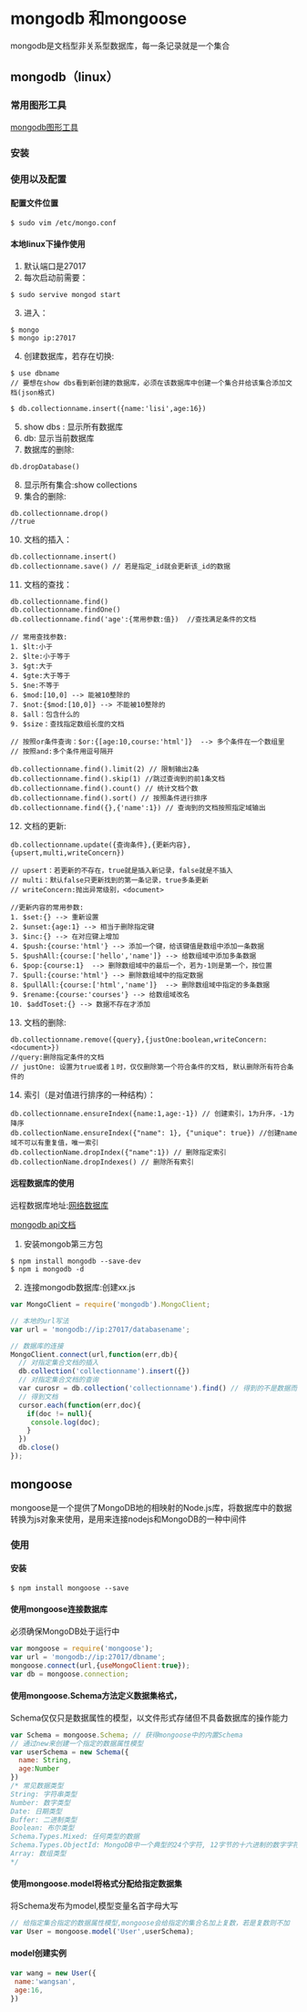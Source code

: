 # mongodb 和mongoose

mongodb是文档型非关系型数据库，每一条记录就是一个集合

## mongodb（linux）

### 常用图形工具

[mongodb图形工具](https://robomongo.org)

### 安装

### 使用以及配置

#### 配置文件位置

```shell
$ sudo vim /etc/mongo.conf
```

#### 本地linux下操作使用

1. 默认端口是27017
2. 每次启动前需要：
```shell
$ sudo servive mongod start
```
3. 进入：
```shell
$ mongo
$ mongo ip:27017
```
4. 创建数据库，若存在切换:

```shell
$ use dbname
// 要想在show dbs看到新创建的数据库，必须在该数据库中创建一个集合并给该集合添加文档(json格式)

$ db.collectionname.insert({name:'lisi',age:16})
```
5. show dbs : 显示所有数据库
6. db: 显示当前数据库
7. 数据库的删除:
```shell
db.dropDatabase()
```
8. 显示所有集合:show collections
9. 集合的删除:
```shell
db.collectionname.drop()
//true
```
10. 文档的插入：
```
db.collectionname.insert()
db.collectionname.save() // 若是指定_id就会更新该_id的数据
```
11. 文档的查找：
```
db.collectionname.find()
db.collectionname.findOne()
db.collectionname.find('age':{常用参数:值})  //查找满足条件的文档

// 常用查找参数:
1. $lt:小于
2. $lte:小于等于
3. $gt:大于
4. $gte:大于等于
5. $ne:不等于
6. $mod:[10,0] --> 能被10整除的
7. $not:{$mod:[10,0]} --> 不能被10整除的
8. $all：包含什么的
9. $size：查找指定数组长度的文档

// 按照or条件查询：$or:{[age:10,course:'html']}  --> 多个条件在一个数组里
// 按照and:多个条件用逗号隔开

db.collectionname.find().limit(2) // 限制输出2条
db.collectionname.find().skip(1) //跳过查询到的前1条文档
db.collectionname.find().count() // 统计文档个数
db.collectionname.find().sort() // 按照条件进行排序
db.collectionname.find({},{'name':1}) // 查询到的文档按照指定域输出
```
12. 文档的更新:
```
db.collectionname.update({查询条件},{更新内容},{upsert,multi,writeConcern})

// upsert：若更新的不存在，true就是插入新记录，false就是不插入
// multi：默认false只更新找到的第一条记录，true多条更新
// writeConcern:抛出异常级别，<document>

//更新内容的常用参数:
1. $set:{} --> 重新设置
2. $unset:{age:1} --> 相当于删除指定键
3. $inc:{} --> 在对应键上增加
4. $push:{course:'html'} --> 添加一个键，给该键值是数组中添加一条数据
5. $pushAll:{course:['hello','name']} --> 给数组域中添加多条数据
6. $pop:{course:1}  --> 删除数组域中的最后一个，若为-1则是第一个，按位置
7. $pull:{course:'html'} --> 删除数组域中的指定数据
8. $pullAll:{course:['html','name']}  --> 删除数组域中指定的多条数据
9. $rename:{course:'courses'} --> 给数组域改名
10. $addToset:{} --> 数据不存在才添加
```
13. 文档的删除:
```
db.collectionname.remove({query},{justOne:boolean,writeConcern:<document>})
//query:删除指定条件的文档
// justOne: 设置为true或者１时，仅仅删除第一个符合条件的文档, 默认删除所有符合条件的
```
14. 索引（是对值进行排序的一种结构）：
```
db.collectionname.ensureIndex({name:1,age:-1}) // 创建索引，1为升序，-1为降序
db.collectionName.ensureIndex({"name": 1}, {"unique": true}) //创建name域不可以有重复值，唯一索引
db.collectionName.dropIndex({"name":1}) // 删除指定索引
db.collectionName.dropIndexes() // 删除所有索引
```
#### 远程数据库的使用

远程数据库地址:[网络数据库](mlab.com)

[mongodb api文档](http://mongodb.github.io/node-mongodb-native/2.2/api/)

1. 安装mongob第三方包
```shell
$ npm install mongodb --save-dev
$ npm i mongodb -d
```
2. 连接mongodb数据库:创建xx.js

```js
var MongoClient = require('mongodb').MongoClient;

// 本地的url写法
var url = 'mongodb://ip:27017/databasename';

// 数据库的连接
MongoClient.connect(url,function(err,db){
  // 对指定集合文档的插入
  db.collection('collectionname').insert({})
  // 对指定集合文档的查询
  var curosr = db.collection('collectionname').find() // 得到的不是数据而是迭代对象
  // 得到文档
  cursor.each(function(err,doc){
    if(doc != null){
     console.log(doc);
    }
  })
  db.close()
});
```

## mongoose

mongoose是一个提供了MongoDB地的相映射的Node.js库，将数据库中的数据转换为js对象来使用，是用来连接nodejs和MongoDB的一种中间件

### 使用

#### 安装

```shell
$ npm install mongoose --save
```

#### 使用mongoose连接数据库

必须确保MongoDB处于运行中
```js
var mongoose = require('mongoose');
var url = 'mongodb://ip:27017/dbname';
mongoose.connect(url,{useMongoClient:true});
var db = mongoose.connection;
```
#### 使用mongoose.Schema方法定义数据集格式，

Schema仅仅只是数据属性的模型，以文件形式存储但不具备数据库的操作能力

```js
var Schema = mongoose.Schema; // 获得mongoose中的内置Schema
// 通过new来创建一个指定的数据属性模型
var userSchema = new Schema({
  name: String,
  age:Number
})
/* 常见数据类型
String: 字符串类型
Number: 数字类型
Date: 日期类型
Buffer: 二进制类型
Boolean: 布尔类型
Schema.Types.Mixed: 任何类型的数据
Schema.Types.ObjectId: MongoDB中一个典型的24个字符, 12字节的十六进制的数字字符串.
Array: 数组类型
*/
```

#### 使用mongoose.model将格式分配给指定数据集

将Schema发布为model,模型变量名首字母大写

```js
// 给指定集合指定的数据属性模型,mongoose会给指定的集合名加上复数，若是复数则不加
var User = mongoose.model('User',userSchema);
```
#### model创建实例

```js
var wang = new User({
 name:'wangsan',
 age:16,
})
```
